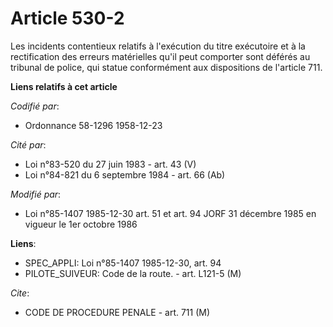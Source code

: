 # Article 530-2

Les incidents contentieux relatifs à l'exécution du titre exécutoire et à la rectification des erreurs matérielles qu'il peut
comporter sont déférés au tribunal de police, qui statue conformément aux dispositions de l'article 711.

**Liens relatifs à cet article**

_Codifié par_:

  - Ordonnance 58-1296 1958-12-23

_Cité par_:

  - Loi n°83-520 du 27 juin 1983 - art. 43 (V)
  - Loi n°84-821 du 6 septembre 1984 - art. 66 (Ab)

_Modifié par_:

  - Loi n°85-1407 1985-12-30 art. 51 et art. 94 JORF 31 décembre 1985 en vigueur le 1er octobre 1986

**Liens**:

  - SPEC_APPLI: Loi n°85-1407 1985-12-30, art. 94
  - PILOTE_SUIVEUR: Code de la route. - art. L121-5 (M)

_Cite_:

  - CODE DE PROCEDURE PENALE - art. 711 (M)
